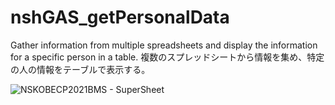 # nshGAS_getPersonalData

Gather information from multiple spreadsheets and display the information for a specific person in a table.
複数のスプレッドシートから情報を集め、特定の人の情報をテーブルで表示する。

![NSKOBECP2021BMS - SuperSheet](https://user-images.githubusercontent.com/81465263/123049926-0eb78800-d43b-11eb-8295-d297006ca7ae.png)
